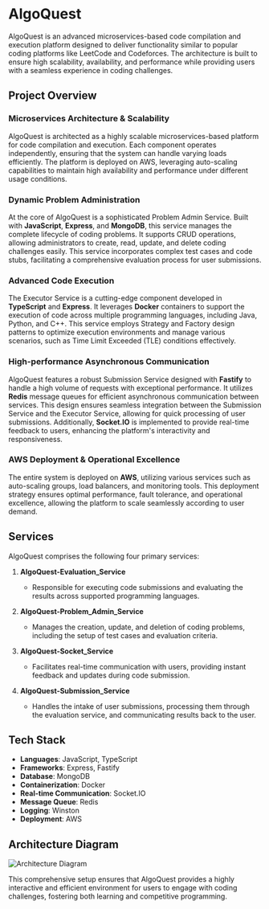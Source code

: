 
# AlgoQuest

AlgoQuest is an advanced microservices-based code compilation and execution platform designed to deliver functionality similar to popular coding platforms like LeetCode and Codeforces. The architecture is built to ensure high scalability, availability, and performance while providing users with a seamless experience in coding challenges.

## Project Overview

### Microservices Architecture & Scalability
AlgoQuest is architected as a highly scalable microservices-based platform for code compilation and execution. Each component operates independently, ensuring that the system can handle varying loads efficiently. The platform is deployed on AWS, leveraging auto-scaling capabilities to maintain high availability and performance under different usage conditions.

### Dynamic Problem Administration
At the core of AlgoQuest is a sophisticated Problem Admin Service. Built with **JavaScript**, **Express**, and **MongoDB**, this service manages the complete lifecycle of coding problems. It supports CRUD operations, allowing administrators to create, read, update, and delete coding challenges easily. This service incorporates complex test cases and code stubs, facilitating a comprehensive evaluation process for user submissions.

### Advanced Code Execution
The Executor Service is a cutting-edge component developed in **TypeScript** and **Express**. It leverages **Docker** containers to support the execution of code across multiple programming languages, including Java, Python, and C++. This service employs Strategy and Factory design patterns to optimize execution environments and manage various scenarios, such as Time Limit Exceeded (TLE) conditions effectively.

### High-performance Asynchronous Communication
AlgoQuest features a robust Submission Service designed with **Fastify** to handle a high volume of requests with exceptional performance. It utilizes **Redis** message queues for efficient asynchronous communication between services. This design ensures seamless integration between the Submission Service and the Executor Service, allowing for quick processing of user submissions. Additionally, **Socket.IO** is implemented to provide real-time feedback to users, enhancing the platform's interactivity and responsiveness.

### AWS Deployment & Operational Excellence
The entire system is deployed on **AWS**, utilizing various services such as auto-scaling groups, load balancers, and monitoring tools. This deployment strategy ensures optimal performance, fault tolerance, and operational excellence, allowing the platform to scale seamlessly according to user demand.

## Services

AlgoQuest comprises the following four primary services:

1. **AlgoQuest-Evaluation_Service**
   - Responsible for executing code submissions and evaluating the results across supported programming languages.

2. **AlgoQuest-Problem_Admin_Service**
   - Manages the creation, update, and deletion of coding problems, including the setup of test cases and evaluation criteria.

3. **AlgoQuest-Socket_Service**
   - Facilitates real-time communication with users, providing instant feedback and updates during code submission.

4. **AlgoQuest-Submission_Service**
   - Handles the intake of user submissions, processing them through the evaluation service, and communicating results back to the user.

## Tech Stack
- **Languages**: JavaScript, TypeScript
- **Frameworks**: Express, Fastify
- **Database**: MongoDB
- **Containerization**: Docker
- **Real-time Communication**: Socket.IO
- **Message Queue**: Redis
- **Logging**: Winston
- **Deployment**: AWS

## Architecture Diagram

![Architecture Diagram](https://github.com/user-attachments/assets/45980a80-fe63-480a-b8bc-8989f51bc5d4)

This comprehensive setup ensures that AlgoQuest provides a highly interactive and efficient environment for users to engage with coding challenges, fostering both learning and competitive programming.
